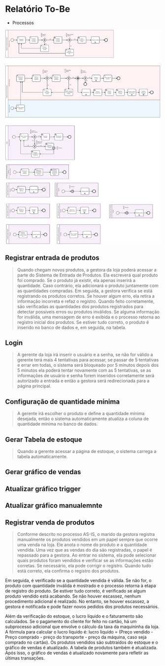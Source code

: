 # Relatório To-Be

- Processos

![Processos To-Be](images/To-Be.png)


##  Registrar entrada de produtos
> Quando chegam novos produtos, a gestora da loja poderá acessar a parte do Sistema de Entrada de Produtos. Ela escreverá qual produto foi comprado. Se o produto já existir, ela apenas inserirá a quantidade. Caso contrário, ela adicionará o produto juntamente com as quantidades compradas. Em seguida, a gestora verifica se está registrando os produtos corretos. Se houver algum erro, ela retira a informação incorreta e refaz o registro. Quando feito corretamente, são verificadas as quantidades dos produtos registrados para detectar possíveis erros ou produtos inválidos. Se alguma informação for inválida, uma mensagem de erro é exibida e o processo retorna ao registro inicial dos produtos. Se estiver tudo correto, o produto é inserido no banco de dados e, em seguida, na tabela.

## Login

> A gerente da loja irá inserir o usuário e a senha, se não for válido a gerente terá mais 4 tentativas para acessar, se passar de 5 tentativas e errar em todas, o sistema será bloqueado por 5 minutos depois dos 5 minutos ela poderá tentar novamente com as 5 tentativas, se as informações de usuário e senha forem inseridos corretamente será autorizado a entrada e então a gestora será redirecionada para a página principal.

## Configuração de quantidade mínima

> A gerente irá escolher o produto e define a quantidade mínima desejada, então o sistema automaticamente atualiza a coluna de quantidade mínima no banco de dados.

## Gerar Tabela de estoque

> Quando a gerente acessar a página de estoque, o sistema carrega a tabela automaticamente.

## Gerar gráfico de vendas
>

## Atualizar gráfico trigger
>

## Atualizar gráfico manualemnte
>


## Registrar venda de produtos

> Conforme descrito no processo AS-IS, o marido da gestora registra manualmente os produtos vendidos em um papel sempre que ocorre uma venda na loja. Ele anota o nome do produto e a quantidade vendida. Uma vez que as vendas do dia são registradas, o papel é repassado para a gestora. Ao entrar no sistema, ela pode selecionar quais produtos foram vendidos e verificar se as informações estão corretas. Se necessário, ela pode corrigir o registro. Quando tudo está correto, ela confirma o registro dos produtos.

Em seguida, é verificado se a quantidade vendida é válida. Se não for, o produto com quantidade inválida é mostrado e o processo retorna à etapa de registro do produto. Se estiver tudo correto, é verificado se algum produto vendido está acabando. Se não houver escassez, nenhum procedimento adicional é realizado. No entanto, se houver escassez, a gestora é notificada e pode fazer novos pedidos dos produtos necessários.

Além da verificação do estoque, o lucro líquido e o faturamento são calculados. Se o pagamento do cliente for feito no cartão, há um subprocesso adicional que envolve o cálculo da taxa da maquininha da loja. A fórmula para calcular o lucro liquido é: lucro liquido = (Preço vendido - Preço comprado - preço do transporte - preço da máquina, caso seja comprado no cartão). Os produtos vendidos são subtraídos do estoque e o gráfico de vendas é atualizado. A tabela de produtos também é atualizada. Após isso, o gráfico de vendas é atualizado novamente para refletir as últimas transações.